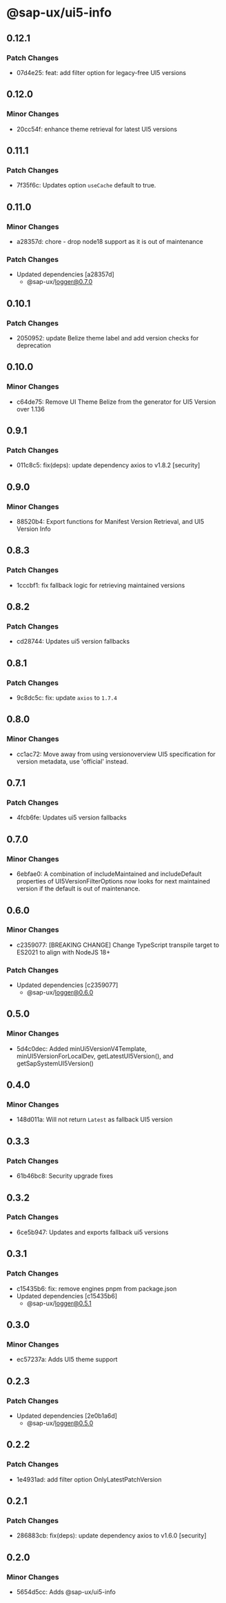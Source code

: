 # @sap-ux/ui5-info

## 0.12.1

### Patch Changes

-   07d4e25: feat: add filter option for legacy-free UI5 versions

## 0.12.0

### Minor Changes

-   20cc54f: enhance theme retrieval for latest UI5 versions

## 0.11.1

### Patch Changes

-   7f35f6c: Updates option `useCache` default to true.

## 0.11.0

### Minor Changes

-   a28357d: chore - drop node18 support as it is out of maintenance

### Patch Changes

-   Updated dependencies [a28357d]
    -   @sap-ux/logger@0.7.0

## 0.10.1

### Patch Changes

-   2050952: update Belize theme label and add version checks for deprecation

## 0.10.0

### Minor Changes

-   c64de75: Remove UI Theme Belize from the generator for UI5 Version over 1.136

## 0.9.1

### Patch Changes

-   011c8c5: fix(deps): update dependency axios to v1.8.2 [security]

## 0.9.0

### Minor Changes

-   88520b4: Export functions for Manifest Version Retrieval, and UI5 Version Info

## 0.8.3

### Patch Changes

-   1cccbf1: fix fallback logic for retrieving maintained versions

## 0.8.2

### Patch Changes

-   cd28744: Updates ui5 version fallbacks

## 0.8.1

### Patch Changes

-   9c8dc5c: fix: update `axios` to `1.7.4`

## 0.8.0

### Minor Changes

-   cc1ac72: Move away from using versionoverview UI5 specification for version metadata, use 'official' instead.

## 0.7.1

### Patch Changes

-   4fcb6fe: Updates ui5 version fallbacks

## 0.7.0

### Minor Changes

-   6ebfae0: A combination of includeMaintained and includeDefault properties of UI5VersionFilterOptions now looks for next maintained version if the default is out of maintenance.

## 0.6.0

### Minor Changes

-   c2359077: [BREAKING CHANGE] Change TypeScript transpile target to ES2021 to align with NodeJS 18+

### Patch Changes

-   Updated dependencies [c2359077]
    -   @sap-ux/logger@0.6.0

## 0.5.0

### Minor Changes

-   5d4c0dec: Added minUi5VersionV4Template, minUI5VersionForLocalDev, getLatestUI5Version(), and getSapSystemUI5Version()

## 0.4.0

### Minor Changes

-   148d011a: Will not return `Latest` as fallback UI5 version

## 0.3.3

### Patch Changes

-   61b46bc8: Security upgrade fixes

## 0.3.2

### Patch Changes

-   6ce5b947: Updates and exports fallback ui5 versions

## 0.3.1

### Patch Changes

-   c15435b6: fix: remove engines pnpm from package.json
-   Updated dependencies [c15435b6]
    -   @sap-ux/logger@0.5.1

## 0.3.0

### Minor Changes

-   ec57237a: Adds UI5 theme support

## 0.2.3

### Patch Changes

-   Updated dependencies [2e0b1a6d]
    -   @sap-ux/logger@0.5.0

## 0.2.2

### Patch Changes

-   1e4931ad: add filter option OnlyLatestPatchVersion

## 0.2.1

### Patch Changes

-   286883cb: fix(deps): update dependency axios to v1.6.0 [security]

## 0.2.0

### Minor Changes

-   5654d5cc: Adds @sap-ux/ui5-info
